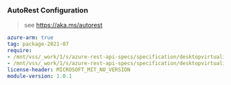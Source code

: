### AutoRest Configuration

> see https://aka.ms/autorest

``` yaml
azure-arm: true
tag: package-2021-07
require:
- /mnt/vss/_work/1/s/azure-rest-api-specs/specification/desktopvirtualization/resource-manager/readme.md
- /mnt/vss/_work/1/s/azure-rest-api-specs/specification/desktopvirtualization/resource-manager/readme.go.md
license-header: MICROSOFT_MIT_NO_VERSION
module-version: 1.0.1
```